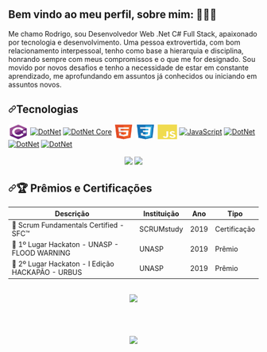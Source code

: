 ## Bem vindo ao meu perfil, sobre mim: 🧑🏽‍💻

Me chamo Rodrigo, sou Desenvolvedor Web .Net C# Full Stack, apaixonado por tecnologia e desenvolvimento. Uma pessoa extrovertida, com bom relacionamento interpessoal, tenho como base a hierarquia e disciplina, honrando sempre com meus compromissos e o que me for designado. Sou movido por novos desafios e tenho a necessidade de estar em constante aprendizado, me aprofundando em assuntos já conhecidos ou iniciando em assuntos novos.

<h2 dir="auto"><a id="user-content--minhas-tecnologias" class="anchor" aria-hidden="true" href="#-minhas-tecnologias"><svg class="octicon octicon-link" viewBox="0 0 16 16" version="1.1" width="16" height="16" aria-hidden="true"><path fill-rule="evenodd" d="M7.775 3.275a.75.75 0 001.06 1.06l1.25-1.25a2 2 0 112.83 2.83l-2.5 2.5a2 2 0 01-2.83 0 .75.75 0 00-1.06 1.06 3.5 3.5 0 004.95 0l2.5-2.5a3.5 3.5 0 00-4.95-4.95l-1.25 1.25zm-4.69 9.64a2 2 0 010-2.83l2.5-2.5a2 2 0 012.83 0 .75.75 0 001.06-1.06 3.5 3.5 0 00-4.95 0l-2.5 2.5a3.5 3.5 0 004.95 4.95l1.25-1.25a.75.75 0 00-1.06-1.06l-1.25 1.25a2 2 0 01-2.83 0z"></path></svg></a>Tecnologias</h2>
<div dir="auto">
  <a target="_blank" rel="noopener noreferrer nofollow" href="https://raw.githubusercontent.com/devicons/devicon/master/icons/csharp/csharp-original.svg"><img align="center" alt="Csharp" height="30" width="40" src="https://raw.githubusercontent.com/devicons/devicon/master/icons/csharp/csharp-original.svg" style="max-width: 100%;"></a>
  <a target="_blank" rel="noopener noreferrer nofollow" href="https://camo.githubusercontent.com/d068121fa2b82b225f4ff0712ed7689a504eadf93391482f5806d3590ef3da89/68747470733a2f2f63646e2e6a7364656c6976722e6e65742f67682f64657669636f6e732f64657669636f6e2f69636f6e732f646f742d6e65742f646f742d6e65742d6f726967696e616c2d776f72646d61726b2e737667"><img align="center" alt="DotNet" height="30" width="40" src="https://camo.githubusercontent.com/d068121fa2b82b225f4ff0712ed7689a504eadf93391482f5806d3590ef3da89/68747470733a2f2f63646e2e6a7364656c6976722e6e65742f67682f64657669636f6e732f64657669636f6e2f69636f6e732f646f742d6e65742f646f742d6e65742d6f726967696e616c2d776f72646d61726b2e737667" data-canonical-src="https://cdn.jsdelivr.net/gh/devicons/devicon/icons/dot-net/dot-net-original-wordmark.svg" style="max-width: 100%;"></a>
  <a target="_blank" rel="noopener noreferrer nofollow" href="https://camo.githubusercontent.com/2f1508606a38136580ebde098ddf581996b38aa2c554be84d9f0fb680c2bdff1/68747470733a2f2f63646e2e6a7364656c6976722e6e65742f67682f64657669636f6e732f64657669636f6e2f69636f6e732f646f746e6574636f72652f646f746e6574636f72652d6f726967696e616c2e737667"><img align="center" alt="DotNet Core" height="30" width="40" src="https://camo.githubusercontent.com/2f1508606a38136580ebde098ddf581996b38aa2c554be84d9f0fb680c2bdff1/68747470733a2f2f63646e2e6a7364656c6976722e6e65742f67682f64657669636f6e732f64657669636f6e2f69636f6e732f646f746e6574636f72652f646f746e6574636f72652d6f726967696e616c2e737667" data-canonical-src="https://cdn.jsdelivr.net/gh/devicons/devicon/icons/dotnetcore/dotnetcore-original.svg" style="max-width: 100%;"></a>
  <a target="_blank" rel="noopener noreferrer nofollow" href="https://raw.githubusercontent.com/devicons/devicon/master/icons/html5/html5-original.svg"><img align="center" alt="HTML" height="30" width="40" src="https://raw.githubusercontent.com/devicons/devicon/master/icons/html5/html5-original.svg" style="max-width: 100%;"></a>
  <a target="_blank" rel="noopener noreferrer nofollow" href="https://raw.githubusercontent.com/devicons/devicon/master/icons/css3/css3-original.svg"><img align="center" alt="CSS" height="30" width="40" src="https://raw.githubusercontent.com/devicons/devicon/master/icons/css3/css3-original.svg" style="max-width: 100%;"></a>
  <a target="_blank" rel="noopener noreferrer nofollow" href="https://raw.githubusercontent.com/devicons/devicon/master/icons/javascript/javascript-plain.svg"><img align="center" alt="JavaScript" height="30" width="40" src="https://raw.githubusercontent.com/devicons/devicon/master/icons/javascript/javascript-plain.svg" style="max-width: 100%;"></a>
  <a target="_blank" rel="noopener noreferrer nofollow" href="https://camo.githubusercontent.com/33377b0d016b02736d9ef409e74be77bce2e6ed2397bf0e505c0792e49f3c6b3/68747470733a2f2f63646e2e6a7364656c6976722e6e65742f67682f64657669636f6e732f64657669636f6e2f69636f6e732f626f6f7473747261702f626f6f7473747261702d706c61696e2d776f72646d61726b2e737667"><img align="center" alt="JavaScript" height="30" width="40" src="https://camo.githubusercontent.com/33377b0d016b02736d9ef409e74be77bce2e6ed2397bf0e505c0792e49f3c6b3/68747470733a2f2f63646e2e6a7364656c6976722e6e65742f67682f64657669636f6e732f64657669636f6e2f69636f6e732f626f6f7473747261702f626f6f7473747261702d706c61696e2d776f72646d61726b2e737667" data-canonical-src="https://cdn.jsdelivr.net/gh/devicons/devicon/icons/bootstrap/bootstrap-plain-wordmark.svg" style="max-width: 100%;"></a>  
<a target="_blank" rel="noopener noreferrer nofollow" href="https://camo.githubusercontent.com/d068121fa2b82b225f4ff0712ed7689a504eadf93391482f5806d3590ef3da89/68747470733a2f2f63646e2e6a7364656c6976722e6e65742f67682f64657669636f6e732f64657669636f6e2f69636f6e732f646f742d6e65742f646f742d6e65742d6f726967696e616c2d776f72646d61726b2e737667"><img align="center" alt="DotNet" height="30" width="40" src="https://angular.io/assets/images/logos/angularjs/AngularJS-Shield.svg" data-canonical-src="https://angular.io/assets/images/logos/angularjs/AngularJS-Shield.svg" style="max-width: 100%;"></a>
<a target="_blank" rel="noopener noreferrer nofollow" href="https://git-scm.com/images/logos/downloads/Git-Icon-1788C.png"><img align="center" alt="DotNet" height="30" width="40" src="https://git-scm.com/images/logos/downloads/Git-Icon-1788C.png" data-canonical-src="https://git-scm.com/images/logos/downloads/Git-Icon-1788C.png" style="max-width: 100%;"></a>
<a target="_blank" rel="noopener noreferrer nofollow" href="https://cdn-icons-png.flaticon.com/512/25/25231.png"><img align="center" alt="DotNet" height="30" width="40" src="https://cdn-icons-png.flaticon.com/512/25/25231.png" data-canonical-src="https://cdn-icons-png.flaticon.com/512/25/25231.png" style="max-width: 100%;"></a>  
  
</div>

<br>

<!-- GITHUB STATUS -->
<div align="center">
  <img height="180em" src="https://github-readme-stats.vercel.app/api?username=asprodrigosouza&show_icons=true&theme=dark&include_all_commits=true&count_private=true"/>
  <img height="180em" src="https://github-readme-stats.vercel.app/api/top-langs/?username=asprodrigosouza&layout=compact&langs_count=7&theme=dark"/>

  <!-- TEMAS: dark, radical, merko, gruvbox, tokyonight, onedark, cobalt, synthwave, highcontrast, dracula -->
</div>

<!-- PRÊMIOS E CERTIFICAÇÕES -->
<h2 dir="auto"><a id="user-content--prêmios-cursos-e-certificações" class="anchor" aria-hidden="true" href="#-prêmios-cursos-e-certificações"><svg class="octicon octicon-link" viewBox="0 0 16 16" version="1.1" width="16" height="16" aria-hidden="true"><path fill-rule="evenodd" d="M7.775 3.275a.75.75 0 001.06 1.06l1.25-1.25a2 2 0 112.83 2.83l-2.5 2.5a2 2 0 01-2.83 0 .75.75 0 00-1.06 1.06 3.5 3.5 0 004.95 0l2.5-2.5a3.5 3.5 0 00-4.95-4.95l-1.25 1.25zm-4.69 9.64a2 2 0 010-2.83l2.5-2.5a2 2 0 012.83 0 .75.75 0 001.06-1.06 3.5 3.5 0 00-4.95 0l-2.5 2.5a3.5 3.5 0 004.95 4.95l1.25-1.25a.75.75 0 00-1.06-1.06l-1.25 1.25a2 2 0 01-2.83 0z"></path></svg></a><g-emoji class="g-emoji" alias="trophy" fallback-src="https://github.githubassets.com/images/icons/emoji/unicode/1f3c6.png">🏆</g-emoji> Prêmios e Certificações</h2>
<table>
<thead>
<tr>
<th>Descrição</th>
<th>Instituição</th>
<th>Ano</th>
<th>Tipo</th>
</tr>
</thead>
<tbody>
<tr>
<td><g-emoji class="g-emoji" alias="medal_sports" fallback-src="https://github.githubassets.com/images/icons/emoji/unicode/1f3c5.png">🏅</g-emoji> Scrum Fundamentals Certified - SFC™</td>
<td>SCRUMstudy</td>
<td>2019</td>
<td>Certificação</td>
</tr>
 <tr>
<td><g-emoji class="g-emoji" alias="medal_sports" fallback-src="https://github.githubassets.com/images/icons/emoji/unicode/1f3c5.png">🏅</g-emoji> 1º Lugar Hackaton - UNASP - FLOOD WARNING</td>
<td>UNASP</td>
<td>2019</td>
<td>Prêmio</td>
</tr>
<tr>
<td><g-emoji class="g-emoji" alias="medal_sports" fallback-src="https://github.githubassets.com/images/icons/emoji/unicode/1f3c5.png">🏅</g-emoji> 2º Lugar Hackaton - I Edição HACKAPÃO - URBUS</td>
<td>UNASP</td>
<td>2019</td>
<td>Prêmio</td>
</tr>
</tbody>
</table>

</br>
<!-- REDES SOCIAIS -->
<div align="center">  
 <!-- <a href="https://instagram.com/asprodrigosouza" target="_blank"><img src="https://img.shields.io/badge/-Instagram-%23E4405F?style=for-the-badge&logo=instagram&logoColor=white" target="_blank"></a>-->
  <a href="https://www.linkedin.com/in/asprodrigosouza/" target="_blank"><img src="https://img.shields.io/badge/-LinkedIn-%230077B5?style=for-the-badge&logo=linkedin&logoColor=white" target="_blank"></a>  

  
</br>
</br>
</br>
</br>

  ![](https://visitor-badge.glitch.me/badge?page_id=asprodrigosouza)
</div>
